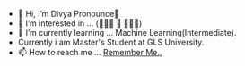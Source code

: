 - 👋 Hi, I’m Divya Pronounce👨
- 👀 I’m interested in ... (🤔🧑‍💻 🚶 🍔🍟🍕)
- 🌱 I’m currently learning ... Machine Learning(Intermediate).
- Currently i am Master's Student at GLS University.
- 📫 How to reach me ... <a href="mailto:dvp060723@gmail.com">Remember Me..</a>
